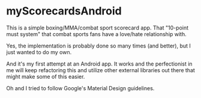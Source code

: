 # myScorecardsAndroid

This is a simple boxing/MMA/combat sport scorecard app.  That "10-point must system" that combat sports fans have a love/hate relationship with.

Yes, the implementation is probably done so many times (and better), but I just wanted to do my own.

And it's my first attempt at an Android app.  It works and the perfectionist in me will keep refactoring this and utilize other external libraries out there that might make some of this easier.

Oh and I tried to follow Google's Material Design guidelines.
